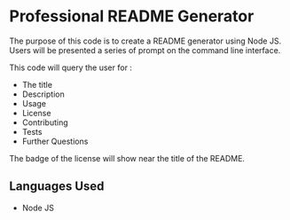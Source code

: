# Professional README Generator 
The purpose of this code is to create a README generator using Node JS. Users will be presented a series of prompt on the command line interface. 

This code will query the user for : 
- The title
- Description
- Usage
- License 
- Contributing
- Tests
- Further Questions

The badge of the license will show near the title of the README.


## Languages Used
- Node JS
